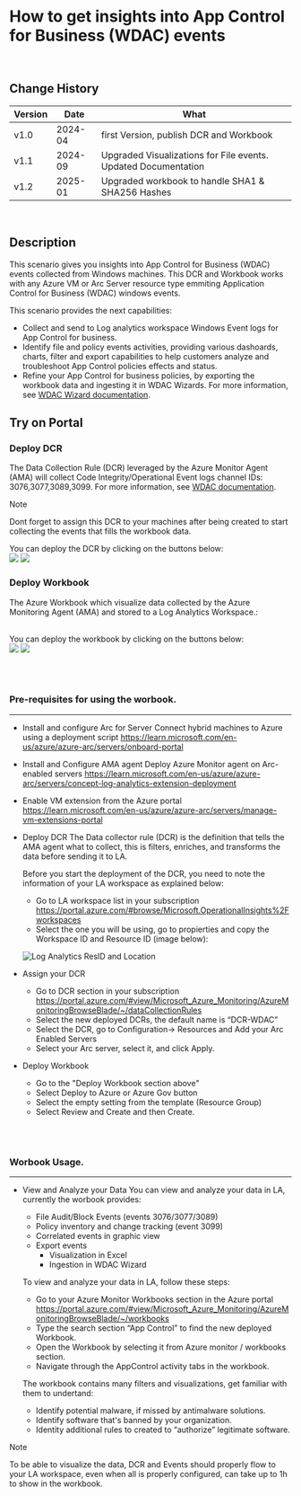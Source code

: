 # How to get insights into App Control for Business (WDAC) events
<br />

## Change History

| Version | Date  | What |
| ------------- |-----| -----|
| v1.0|2024-04| first Version, publish DCR and Workbook |
| v1.1|2024-09| Upgraded Visualizations for File events. Updated Documentation|
| v1.2|2025-01| Upgraded workbook to handle SHA1 & SHA256 Hashes|

<br />

## Description
This scenario gives you insights into App Control for Business (WDAC) events collected from Windows machines. 
This DCR and Workbook works with any Azure VM or Arc Server resource type emmiting Application Control for Business (WDAC) windows events.

This scenario provides the next capabilities:
- Collect and send to Log analytics workspace Windows Event logs for App Control for business.
- Identify file and policy events activities, providing various dashoards, charts, filter and export capabilities to help customers analyze and troubleshoot App Control policies effects and status.
- Refine your App Control for business policies, by exporting the workbook data and ingesting it in WDAC Wizards. For more information, see [WDAC Wizard documentation](https://learn.microsoft.com/en-us/windows/security/application-security/application-control/windows-defender-application-control/design/wdac-wizard).

## Try on Portal
### Deploy DCR

The Data Collection Rule (DCR) leveraged by the Azure Monitor Agent (AMA) will collect Code Integrity/Operational Event logs channel IDs: 3076,3077,3089,3099. For more information, see [WDAC documentation](https://learn.microsoft.com/en-us/windows/security/application-security/application-control/windows-defender-application-control/operations/event-id-explanations#wdac-block-events-for-executables-dlls-and-drivers).

> [!NOTE]
> Dont forget to assign this DCR to your machines after being created to start collecting the events that fills the workbook data.

You can deploy the DCR by clicking on the buttons below:<br />
<a 
href="https://portal.azure.com/#create/Microsoft.Template/uri/https%3A%2F%2Fraw.githubusercontent.com%2Fmicrosoft%2FAzureMonitorCommunity%2Fmaster%2FScenarios%2FHow%2520to%2520get%2520insights%2520into%2520App%2520Control%2520(WDAC)%2520events%2FDCR-WDAC.json" target="_blank"><img src="https://aka.ms/deploytoazurebutton"/></a>
<a href="https://portal.azure.com/#create/Microsoft.Template/uri/https%3A%2F%2Fraw.githubusercontent.com%2Fmicrosoft%2FAzureMonitorCommunity%2Fmaster%2FScenarios%2FHow%2520to%2520get%2520insights%2520into%2520App%2520Control%2520(WDAC)%2520events%2FDCR-WDAC.json" target="_blank"><img src="https://aka.ms/deploytoazuregovbutton"/></a>

### Deploy Workbook

The Azure Workbook which visualize data collected by the Azure Monitoring Agent (AMA) and stored to a Log Analytics Workspace.:<br />

<br />
You can deploy the workbook by clicking on the buttons below:<br />
<a href="https://portal.azure.com/#create/Microsoft.Template/uri/https%3A%2F%2Fraw.githubusercontent.com%2Fmicrosoft%2FAzureMonitorCommunity%2Fmaster%2FScenarios%2FHow%2520to%2520get%2520insights%2520into%2520App%2520Control%2520(WDAC)%2520events%2Fworkbook.json" target="_blank"><img src="https://aka.ms/deploytoazurebutton"/></a>
<a href="https://portal.azure.com/#create/Microsoft.Template/uri/https%3A%2F%2Fraw.githubusercontent.com%2Fmicrosoft%2FAzureMonitorCommunity%2Fmaster%2FScenarios%2FHow%2520to%2520get%2520insights%2520into%2520App%2520Control%2520(WDAC)%2520events%2Fworkbook.json" target="_blank"><img src="https://aka.ms/deploytoazuregovbutton"/></a>

<br /><br />
### Pre-requisites for using the worbook.
** **
- Install and configure Arc for Server
  Connect hybrid machines to Azure using a deployment script
  https://learn.microsoft.com/en-us/azure/azure-arc/servers/onboard-portal
  
- Install and Configure AMA agent
  Deploy Azure Monitor agent on Arc-enabled servers
  https://learn.microsoft.com/en-us/azure/azure-arc/servers/concept-log-analytics-extension-deployment
  
- Enable VM extension from the Azure portal
  https://learn.microsoft.com/en-us/azure/azure-arc/servers/manage-vm-extensions-portal
  
- Deploy DCR
  The Data collector rule (DCR) is the definition that tells the AMA agent what to collect, this is filters, enriches, and transforms the data before sending it to LA.

  Before you start the deployment of the DCR, you need to note the information of your LA workspace as explained below:
    - Go to LA workspace list in your subscription https://portal.azure.com/#browse/Microsoft.OperationalInsights%2Fworkspaces
    - Select the one you will be using, go to propierties and copy the Workspace ID and Resource ID (image below):
  
    ![Log Analytics ResID and Location](./picture/LogAnalytics.png)

- Assign your DCR
    - Go to DCR section in your subscription https://portal.azure.com/#view/Microsoft_Azure_Monitoring/AzureMonitoringBrowseBlade/~/dataCollectionRules
    - Select the new deployed DCRs, the default name is “DCR-WDAC”
    - Select the DCR, go to Configuration-> Resources and Add your Arc Enabled Servers
    - Select your Arc server, select it, and click Apply. 

- Deploy Workbook
    - Go to the "Deploy Workbook section above"
    - Select Deploy to Azure or Azure Gov button
    - Select the empty setting from the template (Resource Group)
    - Select Review and Create and then Create.

<br /><br />
### Worbook Usage.
** **
- View and Analyze your Data
  You can view and analyze your data in LA, currently the worbook provides:
  - File Audit/Block Events (events 3076/3077/3089)
  - Policy inventory and change tracking (event 3099)
  - Correlated events in graphic view
  - Export events
      - Visualization in Excel
      - Ingestion in WDAC Wizard
  
  To view and analyze your data in LA, follow these steps:
  - Go to your Azure Monitor Workbooks section in the Azure portal
    https://portal.azure.com/#view/Microsoft_Azure_Monitoring/AzureMonitoringBrowseBlade/~/workbooks
  - Type the search section “App Control” to find the new deployed Workbook.
  - Open the Workbook by selecting it from Azure monitor / workbooks section.
  - Navigate through the AppControl activity tabs in the workbook.

  The workbook contains many filters and visualizations, get familiar with them to undertand:
  - Identify potential malware, if missed by antimalware solutions.
  - Identify software that's banned by your organization.
  - Identity additional rules to created to “authorize” legitimate software.
    
> [!NOTE]
> To be able to visualize the data, DCR and Events should properly flow to your LA workspace, even when all is properly configured, can take up to 1h to show in the workbook.

<br /><br />
